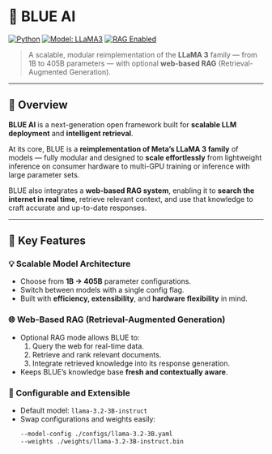# 🔷 BLUE AI

[![Python](https://img.shields.io/badge/Python-3.10+-blue.svg)](https://www.python.org/)
[![Model: LLaMA3](https://img.shields.io/badge/Model-LLAMA3-informational.svg)](https://ai.meta.com/llama/)
[![RAG Enabled](https://img.shields.io/badge/RAG-Enabled-success.svg)](#retrieval-augmented-generation)

> A scalable, modular reimplementation of the **LLaMA 3** family — from 1B to 405B parameters — with optional **web-based RAG** (Retrieval-Augmented Generation).

---

## 🚀 Overview

**BLUE AI** is a next-generation open framework built for **scalable LLM deployment** and **intelligent retrieval**.

At its core, BLUE is a **reimplementation of Meta’s LLaMA 3 family** of models — fully modular and designed to **scale effortlessly** from lightweight inference on consumer hardware to multi-GPU training or inference with large parameter sets.

BLUE also integrates a **web-based RAG system**, enabling it to **search the internet in real time**, retrieve relevant context, and use that knowledge to craft accurate and up-to-date responses.

---

## 🧠 Key Features

### 💡 Scalable Model Architecture
- Choose from **1B → 405B** parameter configurations.
- Switch between models with a single config flag.
- Built with **efficiency, extensibility**, and **hardware flexibility** in mind.

### 🌐 Web-Based RAG (Retrieval-Augmented Generation)
- Optional RAG mode allows BLUE to:
  1. Query the web for real-time data.  
  2. Retrieve and rank relevant documents.  
  3. Integrate retrieved knowledge into its response generation.
- Keeps BLUE’s knowledge base **fresh and contextually aware**.

### 🧩 Configurable and Extensible
- Default model: `llama-3.2-3B-instruct`
- Swap configurations and weights easily:
  ```bash
  --model-config ./configs/llama-3.2-3B.yaml
  --weights ./weights/llama-3.2-3B-instruct.bin
